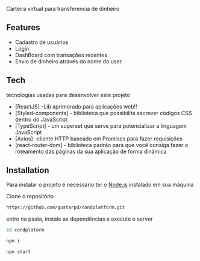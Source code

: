 Carteira virtual para transferencia de dinheiro

## Features

- Cadastro de usuários
- Login 
- DashBoard com transações recentes
- Envio de dinheiro através do nome do user

## Tech

tecnologias usadas para desenvolver este projeto

- [ReactJS] -Lib aprimorado para aplicações web!!
- [Styled-components] - biblioteca que possibilita escrever códigos CSS dentro do JavaScript
- [TypeScript] - um superset que serve para potencializar a linguagem JavaScript
- [Axios] -cliente HTTP baseado em Promises para fazer requisições
- [react-router-dom] - biblioteca padrão para que você consiga fazer o roteamento das páginas da sua aplicação de forma dinâmica


## Installation

Para instalar o projeto é necessario ter o  [Node.js](https://nodejs.org/) instalado em sua máquina

Clone o repositório
```sh
https://github.com/gustarpd/condplatform.git
```
entre na pasta, instale as dependências e execute o server

```sh
cd condplatorm

npm i

npm start
```
